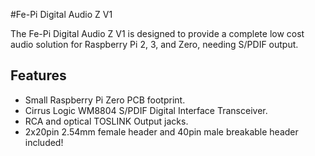 <!--
---
name: Fe-Pi Digital Audio Z V1
class: board
type: audio
formfactor: pHAT
manufacturer: Fe-Pi
description: S/PDIF audio solution for the Raspberry Pi
url: https://fe-pi.com/products/fe-pi-digital-audio-z-v1
buy: https://fe-pi.com/products/fe-pi-digital-audio-z-v1
image: 'fepi-digital-audio-z-V1.png'
pincount: 40
eeprom: no
power:
  '1':
  '2':
ground:
  '6':
  '9':
  '14':
  '20':
  '25':
  '30':
  '34':
  '39':
pin:
  '3':
    mode: i2c
  '5':
    mode: i2c
  '12':
    name: BCLK (Bit Clock)
    mode: i2s
  '35':
    name: LRCLK (Left/Right Clock)
    mode: i2s
  '38':
    name: DIN (Data In)
    mode: i2s
  '40':
    name: DOUT (Data Out)
    mode: i2s
i2c:
  '0x3B':
    name: S/PDIF Digital Interface Transceiver
    device: WM8804G
-->
#Fe-Pi Digital Audio Z V1

The Fe-Pi Digital Audio Z V1 is designed to provide a complete low cost audio solution for Raspberry Pi 2, 3, and Zero, needing S/PDIF output.

## Features ##

* Small Raspberry Pi Zero PCB footprint.
* Cirrus Logic WM8804 S/PDIF Digital Interface Transceiver.
* RCA and optical TOSLINK Output jacks.
* 2x20pin 2.54mm female header and 40pin male breakable header included!
